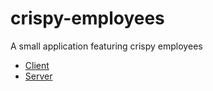 # crispy-employees
A small application featuring crispy employees

- [Client](/client/README.md)
- [Server](/server/README.md)
